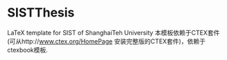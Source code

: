 # SISTThesis
LaTeX template for SIST of ShanghaiTeh University
本模板依赖于CTEX套件(可从http://www.ctex.org/HomePage 安装完整版的CTEX套件)，依赖于ctexbook模板.

